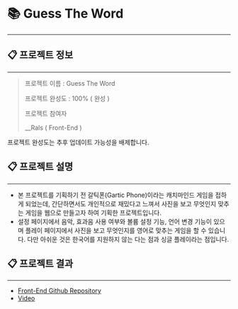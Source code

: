 # 📚 Guess The Word

---

## 📋 프로젝트 정보

---

> 프로젝트 이름 : Guess The Word
> 
> 
> 프로젝트 완성도 : 100% ( 완성 )
> 
> 프로젝트 참여자
> 
> __Rals ( Front-End )
> 

프로젝트 완성도는 추후 업데이트 가능성을 배제합니다.

## 📋 프로젝트 설명

---

- 본 프로젝트를 기획하기 전 갈틱폰(Gartic Phone)이라는 캐치마인드 게임을 접하게 되었는데, 간단하면서도 개인적으로 재밌다고 느껴서 사진을 보고 무엇인지 맞추는 게임을 웹으로 만들고자 하여 기획한 프로젝트입니다.
- 설정 페이지에서 음악, 효과음 사용 여부와 볼륨 설정 기능, 언어 변경 기능이 있으며 플레이 페이지에서 사진을 보고 무엇인지를 영어로 맞추는 게임을 할 수 있습니다. 다만 아쉬운 것은 한국어를 지원하지 않는 다는 점과 싱글 플레이라는 점입니다.

## 📋 프로젝트 결과

---

- [Front-End Github Repository](https://github.com/Sonnehilda/GuessTheWord)
- [Video](https://cdn.discordapp.com/attachments/921423896270491668/985778935021305867/gtw.mp4)